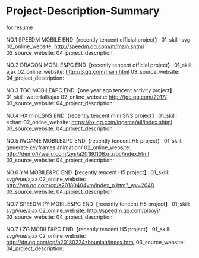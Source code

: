 # Project-Description-Summary
for resume

NO.1 SPEEDM MOBILE END【recently tencent official project】
01_skill: svg
02_online_website: http://speedm.qq.com/m/main.shtml
03_source_website:
04_project_description:


NO.2 DRAGON MOBILE&PC END【recently tencent official project】
01_skill: ajax
02_online_website: http://3.qq.com/main.html
03_source_website:
04_project_description:


NO.3 TGC MOBILE&PC END【one year ago tencent activity project】
01_skill: waterfall/ajax
02_online_website: http://tgc.qq.com/2017/
03_source_website:
04_project_description:


NO.4 HX mini_SNS END【recently tencent mini SNS project】
01_skill: echart
02_online_website: https://hx.qq.com/ingame/all/index.shtml
03_source_website:
04_project_description:


NO.5 IWGAME MOBILE&PC END【recently tencent H5 project】
01_skill: generate keyframes animation/
02_online_website: http://demo.17weiju.com/zys/a20180108xnz/pc/index.html
03_source_website: 
04_project_description:


NO.6 YM MOBILE&PC END【recently tencent H5 project】
01_skill: svg/vue/ajax
02_online_website: http://ym.qq.com/cp/a20180404ym/index_p.htm?_wv=2048
03_source_website: 
04_project_description:


NO.7 SPEEDM PY MOBILE&PC END【recently tencent H5 project】
01_skill: svg/vue/ajax
02_online_website: http://speedm.qq.com/piaoyi/
03_source_website: 
04_project_description:

NO.7 LZG MOBILE&PC END【recently tencent H5 project】
01_skill: svg/vue/ajax
02_online_website: http://dn.qq.com/cp/a20180224zhounian/index.html
03_source_website: 
04_project_description: